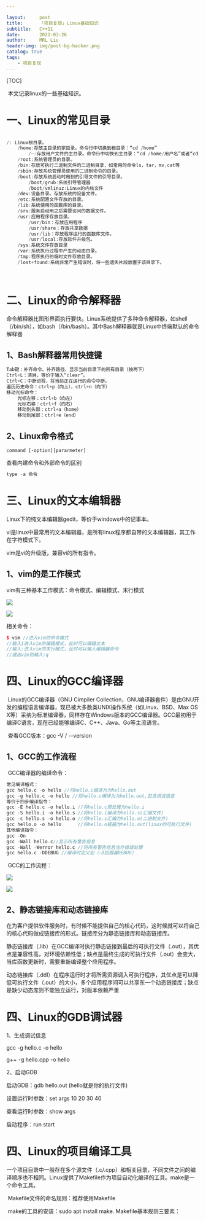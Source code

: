 ```yaml
---

layout:     post
title:      「项目复现」Linux基础知识
subtitle:   C++11
date:       2022-03-26
author:     MRL Liu
header-img: img/post-bg-hacker.png
catalog: true
tags:
    - 项目复现
---
```


[TOC]

​		本文记录linux的一些基础知识。

# 一、Linux的常见目录

```c++

/: Linux根目录。
	/home:存放主目录的家目录。命令行中切换到根目录：“cd /home”
		/~:存放用户文件的主目录。命令行中切换到主目录：“cd /home/用户名”或者“cd ~”
    /root:系统管理员的目录。
	/bin:存放可执行二进制文件的二进制目录，如常用的命令ls，tar，mv,cat等
    /sbin:存放系统管理员使用的二进制命令的目录。
	/boot:存放系统启动时用到的引导文件的引导目录。
        /boot/grub:系统引导管理器
        /boot/vmlinuz:Linux的内核文件
	/dev:设备目录。存放系统的设备文件。
	/etc:系统配置文件存放的目录。
	/lib:系统使用的函数库的目录。
    /srv:服务启动用之后需要访问的数据文件。
    /usr:应用程序存放目录。
        /usr/bin：存放应用程序
        /usr/share：存放共享数据
        /usr/lib：存放程序运行的函数库文件。
        /usr/local:存放软件升级包。
    /sys:系统文件存放目录
    /var:系统执行过程中产生的动态目录。
    /tmp:程序执行的临时文件存放目录。
	/lost+found:系统异常产生错误时，将一些遗失片段放置于该目录下。
        
    
```

# 二、Linux的命令解释器

​		命令解释器比图形界面执行要快。Linux系统提供了多种命令解释器，如shell（/bin/sh），如bash（/bin/bash）。其中Bash解释器就是Linux中终端默认的命令解释器

## 1、Bash解释器常用快捷键

```C++
Tab键：补齐命令、补齐路径、显示当前目录下的所有目录（按两下）
Ctrl+L：清屏，等价于输入“clear”。
Ctrl+C：中断进程，将当前正在运行的命令中断。
遍历历史命令：ctrl+p（向上），ctrl+n（向下）
移动光标命令：
    光标左移：ctrl+b（向左）
    光标右移：ctrl+f（向右）
    移动到头部：ctrl+a（home）
    移动到尾部：ctrl+e（end）
```

## 2、Linux命令格式

`command [-option][pararmeter]`

查看内建命令和外部命令的区别

```c++
type -a 命令
```

# 三、Linux的文本编辑器

Linux下的纯文本编辑器gedit，等价于windows中的记事本。

vi是linux中最常用的文本编辑器，是所有linux程序都自带的文本编辑器，其工作在字符模式下。

vim是vi的升级版，兼容vi的所有指令。

## 1、vim的是工作模式

vim有三种基本工作模式：命令模式、编辑模式、末行模式

![]({{site.baseurl}}/img-post/项目复现/2022-03-26-Linux基础知识/vim的三种模式.png)

![](..//img-post/项目复现/2022-03-26-Linux基础知识/vim的三种模式.png)

相关命令：

```c++
$ vim //进入vim的命令模式
//输入i进入vim的编辑模式，此时可以编辑文本
//输入:进入vim的末行模式，此时可以输入编辑器命令  
//退出vim则输入:q
```

# 四、Linux的GCC编译器

​		Linux的GCC编译器（GNU Cimpiler Collection，GNU编译器套件）是由GNU开发的编程语言编译器，现已被大多数类UNIX操作系统（如Linux、BSD、Max OS X等）采纳为标准编译器，同样存在Windows版本的GCC编译器。GCC最初用于编译C语言，现在已经能够编译C、C++、Java、Go等主流语言。

​		查看GCC版本：gcc -V / --version

## 1、GCC的工作流程

​		GCC编译器的编译命令：

```C++
常见编译格式：
gcc hello.c -o hello //将hello.c编译为为hello.out
gcc -g hello.c -o hello //将hello.c编译为为hello.out,包含调试信息
等价于四步编译指令：
gcc -E hello.c -o hello.i //将hello.c预处理为hello.i
gcc -S hello.i -o hello.s //将hello.i编译为hello.s(汇编文件)
gcc -c hello.s -o hello.o //将hello.s汇编为hello.o(二进制文件)
gcc hello.o -o hello      //将hello.o链接为hello.out(linux的可执行文件)
其他编译指令：
gcc -On
gcc -Wall hello.c//显示所有警告信息
gcc -Wall -Werror hello.c //将所有警告信息当作错误处理
gcc hello.c -DDEBUG //编译时定义宏（-D后跟着DEBUG）
```

​		GCC的工作流程：

![]({{site.baseurl}}/img-post/项目复现/2022-03-26-Linux基础知识/GCC的工作流程.png)

![](..//img-post/项目复现/2022-03-26-Linux基础知识/GCC的工作流程.png)

## 2、静态链接库和动态链接库

​			在为客户提供软件服务时，有时候不能提供自己的核心代码，这时候就可以将自己的核心代码做成链接库的形式。链接库分为静态链接库和动态链接库。

​			静态链接库（.lib）在GCC编译时执行静态链接到最后的可执行文件（.out），其优点是兼容性高，对环境依赖性低；缺点是最终生成的可执行文件（.out）会变大，当库函数更新时，需要重新编译整个应用程序。

​			动态链接库（.ddl）在程序运行时才将所需资源调入可执行程序，其优点是可以降低可执行文件（.out）的大小，多个应用程序间可以共享东一个动态链接库；缺点是缺少动态库则不能独立运行，对版本依赖严重

# 四、Linux的GDB调试器

1、生成调试信息

gcc -g hello.c -o hello

g++ -g hello.cpp -o hello

2、启动GDB

启动GDB：gdb hello.out (hello就是你的执行文件)

设置运行时参数：set args  10 20 30 40

查看运行时参数：show args

启动程序：run start

# 四、Linux的项目编译工具

​		一个项目目录中一般存在多个源文件（.c/.cpp）和相关目录，不同文件之间的编译顺序也不相同。Linux提供了Makefile作为项目自动化编译的工具。make是一个命令工具。

​		Makefile文件的命名规则：推荐使用Makefile

​		make的工具的安装：sudo apt install make.
Makefile基本规则三要素：

​		

